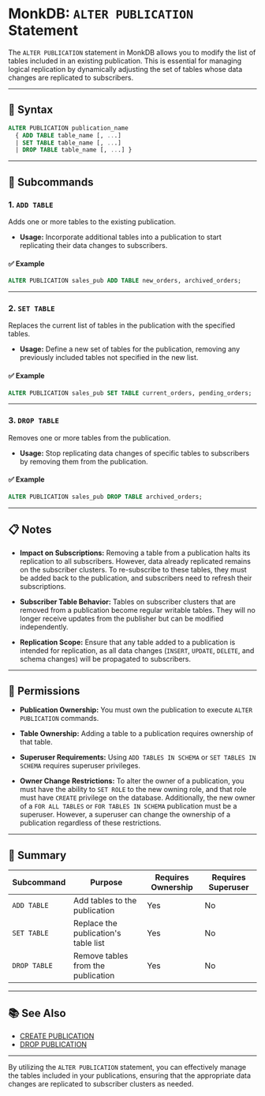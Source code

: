 # MonkDB: `ALTER PUBLICATION` Statement

The `ALTER PUBLICATION` statement in MonkDB allows you to modify the list of tables included in an existing publication. This is essential for managing logical replication by dynamically adjusting the set of tables whose data changes are replicated to subscribers.

---

## 🧠 Syntax

```sql
ALTER PUBLICATION publication_name
  { ADD TABLE table_name [, ...]
  | SET TABLE table_name [, ...]
  | DROP TABLE table_name [, ...] }
```

---

## 🚀 Subcommands

### 1. `ADD TABLE`

Adds one or more tables to the existing publication.

- **Usage:** Incorporate additional tables into a publication to start replicating their data changes to subscribers.

#### ✅ Example

```sql
ALTER PUBLICATION sales_pub ADD TABLE new_orders, archived_orders;
```

---

### 2. `SET TABLE`

Replaces the current list of tables in the publication with the specified tables.

- **Usage:** Define a new set of tables for the publication, removing any previously included tables not specified in the new list.

#### ✅ Example

```sql
ALTER PUBLICATION sales_pub SET TABLE current_orders, pending_orders;
```

---

### 3. `DROP TABLE`

Removes one or more tables from the publication.

- **Usage:** Stop replicating data changes of specific tables to subscribers by removing them from the publication.

#### ✅ Example

```sql
ALTER PUBLICATION sales_pub DROP TABLE archived_orders;
```

---

## 📋 Notes

- **Impact on Subscriptions:** Removing a table from a publication halts its replication to all subscribers. However, data already replicated remains on the subscriber clusters. To re-subscribe to these tables, they must be added back to the publication, and subscribers need to refresh their subscriptions.

- **Subscriber Table Behavior:** Tables on subscriber clusters that are removed from a publication become regular writable tables. They will no longer receive updates from the publisher but can be modified independently.

- **Replication Scope:** Ensure that any table added to a publication is intended for replication, as all data changes (`INSERT`, `UPDATE`, `DELETE`, and schema changes) will be propagated to subscribers.

---

## 🔐 Permissions

- **Publication Ownership:** You must own the publication to execute `ALTER PUBLICATION` commands.

- **Table Ownership:** Adding a table to a publication requires ownership of that table.

- **Superuser Requirements:** Using `ADD TABLES IN SCHEMA` or `SET TABLES IN SCHEMA` requires superuser privileges.

- **Owner Change Restrictions:** To alter the owner of a publication, you must have the ability to `SET ROLE` to the new owning role, and that role must have `CREATE` privilege on the database. Additionally, the new owner of a `FOR ALL TABLES` or `FOR TABLES IN SCHEMA` publication must be a superuser. However, a superuser can change the ownership of a publication regardless of these restrictions.

---

## 🏁 Summary

| Subcommand  | Purpose                                           | Requires Ownership | Requires Superuser |
|-------------|---------------------------------------------------|--------------------|--------------------|
| `ADD TABLE` | Add tables to the publication                     | Yes                | No                 |
| `SET TABLE` | Replace the publication's table list              | Yes                | No                 |
| `DROP TABLE`| Remove tables from the publication                | Yes                | No                 |

---

## 📚 See Also

- [CREATE PUBLICATION]()
- [DROP PUBLICATION]()

---

By utilizing the `ALTER PUBLICATION` statement, you can effectively manage the tables included in your publications, ensuring that the appropriate data changes are replicated to subscriber clusters as needed.
